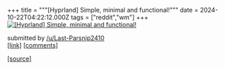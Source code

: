 +++
title = """[Hyprland] Simple, minimal and functional!"""
date = 2024-10-22T04:22:12.000Z
tags = ["reddit","wm"]
+++
[![[Hyprland] Simple, minimal and functional! ](https://b.thumbs.redditmedia.com/GxHL9PIoa3D8H903uQHoSo0qv8c2nWsOZ4xoMelqZ_E.jpg "[Hyprland] Simple, minimal and functional! ")](https://www.reddit.com/r/unixporn/comments/1g99s19/hyprland_simple_minimal_and_functional/)

submitted by [/u/Last-Parsnip2410](https://www.reddit.com/user/Last-Parsnip2410)  
[\[link\]](https://www.reddit.com/gallery/1g99s19) [\[comments\]](https://www.reddit.com/r/unixporn/comments/1g99s19/hyprland_simple_minimal_and_functional/)

[[source]](https://www.reddit.com/r/unixporn/comments/1g99s19/hyprland_simple_minimal_and_functional/)
